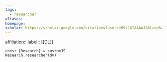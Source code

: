 ```yaml
---
tags:
  - researcher
aliases: 
homepage: 
scholar: https://scholar.google.com/citations?user=oR9sCGYAAAAJ&hl=en&oi=sra
---
```


affiliation::
label:: [[DL]]

```dataviewjs
const {Research} = customJS
Research.researcher(dv)
```


